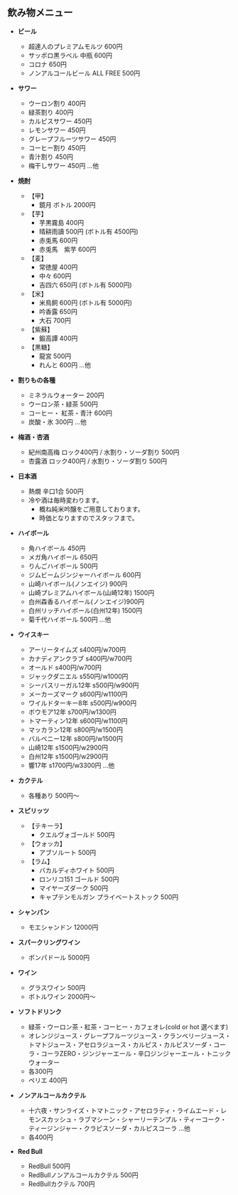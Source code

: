 ## 飲み物メニュー

- **ビール**
    - 超達人のプレミアムモルツ 600円
    - サッポロ黒ラベル 中瓶 600円
    - コロナ 650円
    - ノンアルコールビール ALL FREE 500円

- **サワー**
    - ウーロン割り 400円
    - 緑茶割り 400円
    - カルピスサワー 450円
    - レモンサワー 450円
    - グレープフルーツサワー 450円
    - コーヒー割り 450円
    - 青汁割り 450円
    - 梅干しサワー 450円         …他

- **焼酎**
    - 【甲】
        - 鏡月 ボトル 2000円
    - 【芋】
        - 芋黒霧島 400円
        - 晴耕雨讀 500円 (ボトル有 4500円)
        - 赤兎馬 600円
        - 赤兎馬　紫芋 600円
    - 【麦】
        - 常徳屋 400円
        - 中々 600円
        - 吉四六 650円 (ボトル有 5000円)
    - 【米】
        - 米鳥飼 600円 (ボトル有 5000円)
        - 吟香露 650円
        - 大石 700円
    - 【紫蘇】
        - 鍛高譚 400円
    - 【黒糖】
        - 龍宮 500円
        - れんと 600円          …他

- **割りもの各種**
    - ミネラルウォーター 200円
    - ウーロン茶・緑茶 500円
    - コーヒー・ 紅茶・青汁 600円
    - 炭酸・氷 300円      …他

- **梅酒・杏酒**
    - 紀州南高梅 ロック400円 / 水割り・ソーダ割り 500円
    - 杏露酒  ロック400円 / 水割り・ソーダ割り 500円

- **日本酒**
    - 熱燗 辛口1合 500円
    - 冷や酒は毎時変わります。
        - 概ね純米吟醸をご用意しております。
        - 時価となりますのでスタッフまで。

- **ハイボール**
    - 角ハイボール 450円
    - メガ角ハイボール 650円
    - りんごハイボール 500円
    - ジムビームジンジャーハイボール 600円
    - 山崎ハイボール(ノンエイジ) 900円
    - 山崎プレミアムハイボール(山崎12年) 1500円
    - 白州森香るハイボール(ノンエイジ)900円
    - 白州リッチハイボール(白州12年) 1500円
    - 菊千代ハイボール 500円            …他

- **ウイスキー**
    - アーリータイムズ s400円/w700円
    - カナディアンクラブ s400円/w700円
    - オールド s400円/w700円
    - ジャックダニエル s550円/w1000円
    - シーバスリーガル12年 s500円/w900円
    - メーカーズマーク s600円/w1100円
    - ワイルドターキー8年 s500円/w900円
    - ボウモア12年 s700円/w1300円
    - トマーティン12年 s600円/w1100円
    - マッカラン12年 s800円/w1500円
    - バルベニー12年 s800円/w1500円
    - 山崎12年 s1500円/w2900円
    - 白州12年 s1500円/w2900円
    - 響17年 s1700円/w3300円              …他

- **カクテル**
    - 各種あり 500円〜

- **スピリッツ**
    - 【テキーラ】
        - クエルヴォゴールド 500円
    - 【ウォッカ】
        - アブソルート 500円
    - 【ラム】
        - バカルディホワイト 500円
        - ロンリコ151 ゴールド 500円
        - マイヤーズダーク 500円
        - キャプテンモルガン プライベートストック 500円

- **シャンパン**
    - モエシャンドン 12000円

- **スパークリングワイン**
    - ポンパドール 5000円

- **ワイン**
    - グラスワイン 500円
    - ボトルワイン 2000円〜

- **ソフトドリンク**
    - 緑茶・ウーロン茶・紅茶・コーヒー・カフェオレ(cold or hot 選べます)
    - オレンジジュース・グレープフルーツジュース・クランベリージュース・トマトジュース・アセロラジュース・カルピス・カルピスソーダ・コーラ・コーラZERO・ジンジャーエール・辛口ジンジャーエール・トニックウォーター
    - 各300円
    - ペリエ 400円

- **ノンアルコールカクテル**
    - 十六夜・サンライズ・トマトニック・アセロラティ・ライムエード・レモンスカッシュ・ラブマシーン・シャーリーテンプル・ティーコーク・ティージンジャー・クラピスソーダ・カルピスコーラ …他
    - 各400円

- **Red Bull**
    - RedBull 500円
    - RedBullノンアルコールカクテル 500円
    - RedBullカクテル 700円
